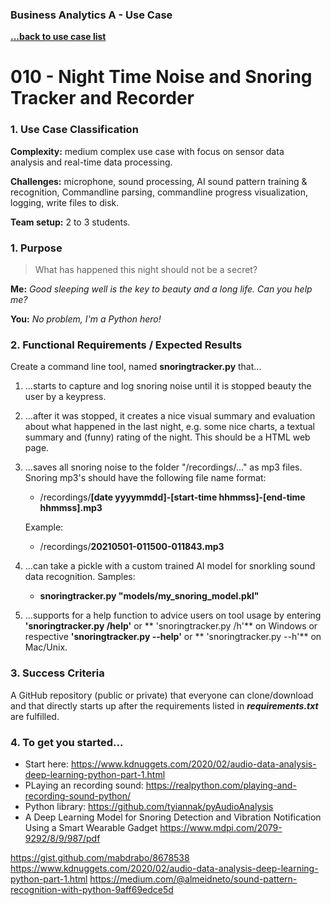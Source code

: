 ### Business Analytics A - Use Case
**[...back to use case list](/../../blob/main/README.md)**

# 010 - Night Time Noise and Snoring Tracker and Recorder
### 1. Use Case Classification
**Complexity:**  medium complex use case with focus on sensor data  
analysis and real-time data processing. 

**Challenges:** microphone, sound processing, AI sound pattern training & recognition, 
Commandline parsing, commandline progress visualization, logging, write files to disk.

**Team setup:** 2 to 3 students.

### 1. Purpose
>What has happened this night should not be a secret?  

**Me:** *Good sleeping well is the key to beauty and a long life. Can you help me?*   

**You:** *No problem, I'm a Python hero!*


### 2. Functional Requirements / Expected Results
Create a command line tool, named **snoringtracker.py** that... 

1. ...starts to capture and log snoring noise until it is stopped beauty
   the user by a keypress. 


2. ...after it was stopped, it creates a nice visual summary and evaluation
   about what happened in the last night, e.g. some nice charts, a textual 
   summary and (funny) rating of the night. This should be a HTML web page. 


3. ...saves all snoring noise to the folder "/recordings/..." as mp3 files. 
   Snoring mp3's should have the following file name format:
   - /recordings/**[date yyyymmdd]-[start-time hhmmss]-[end-time hhmmss].mp3**
    
   Example:
   - /recordings/**20210501-011500-011843.mp3**
    

4. ...can take a pickle with a custom trained AI model for snorkling sound data
   recognition. Samples:
   - **snoringtracker.py "models/my_snoring_model.pkl"**
   

5. ...supports for a help function to advice users on tool usage by entering 
   **'snoringtracker.py /help'** or ** 'snoringtracker.py /h'** on Windows or respective
   **'snoringtracker.py --help'** or  ** 'snoringtracker.py --h'** on Mac/Unix.


### 3. Success Criteria
A GitHub repository (public or private) that everyone can clone/download and that
directly starts up after the requirements listed in ***requirements.txt*** are fulfilled.

### 4. To get you started...
 - Start here: https://www.kdnuggets.com/2020/02/audio-data-analysis-deep-learning-python-part-1.html
 - PLaying an recording sound: https://realpython.com/playing-and-recording-sound-python/
 - Python library: https://github.com/tyiannak/pyAudioAnalysis
 - A Deep Learning Model for Snoring Detection and Vibration Notification Using a 
   Smart Wearable Gadget https://www.mdpi.com/2079-9292/8/9/987/pdf
 

https://gist.github.com/mabdrabo/8678538
https://www.kdnuggets.com/2020/02/audio-data-analysis-deep-learning-python-part-1.html
https://medium.com/@almeidneto/sound-pattern-recognition-with-python-9aff69edce5d
